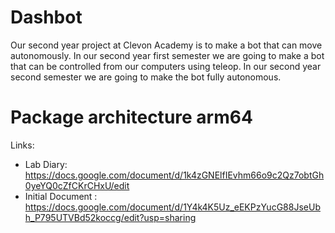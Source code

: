 # Dashbot

Our second year project at Clevon Academy is to make a bot that can move autonomously.
In our second year first semester we are going to make a bot that can be controlled from our computers using teleop.
In our second year second semester we are going to make the bot fully autonomous.

# Package architecture arm64

Links:
* Lab Diary: https://docs.google.com/document/d/1k4zGNElfIEvhm66o9c2Qz7obtGh0yeYQ0cZfCKrCHxU/edit
* Initial Document : https://docs.google.com/document/d/1Y4k4K5Uz_eEKPzYucG88JseUbh_P795UTVBd52koccg/edit?usp=sharing
